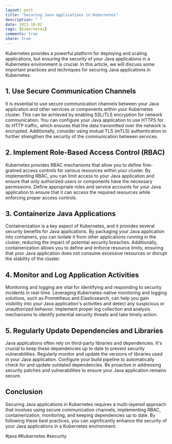 ```yaml
---
layout: post
title: "Securing Java applications in Kubernetes"
description: " "
date: 2023-10-02
tags: [Kubernetes]
comments: true
share: true
---
```


Kubernetes provides a powerful platform for deploying and scaling applications, but ensuring the security of your Java applications in a Kubernetes environment is crucial. In this article, we will discuss some important practices and techniques for securing Java applications in Kubernetes.

## 1. Use Secure Communication Channels

It is essential to use secure communication channels between your Java application and other services or components within your Kubernetes cluster. This can be achieved by enabling SSL/TLS encryption for network communication. You can configure your Java application to use HTTPS for its HTTP traffic, which ensures that the data transmitted over the network is encrypted. Additionally, consider using mutual TLS (mTLS) authentication to further strengthen the security of the communication between services.

## 2. Implement Role-Based Access Control (RBAC)

Kubernetes provides RBAC mechanisms that allow you to define fine-grained access controls for various resources within your cluster. By implementing RBAC, you can limit access to your Java application and ensure that only authorized users or components have the necessary permissions. Define appropriate roles and service accounts for your Java application to ensure that it can access the required resources while enforcing proper access controls.

## 3. Containerize Java Applications

Containerization is a key aspect of Kubernetes, and it provides several security benefits for Java applications. By packaging your Java application into containers, you can isolate it from other applications running in the cluster, reducing the impact of potential security breaches. Additionally, containerization allows you to define and enforce resource limits, ensuring that your Java application does not consume excessive resources or disrupt the stability of the cluster.

## 4. Monitor and Log Application Activities

Monitoring and logging are vital for identifying and responding to security incidents in real-time. Leveraging Kubernetes-native monitoring and logging solutions, such as Prometheus and Elasticsearch, can help you gain visibility into your Java application's activities and detect any suspicious or unauthorized behavior. Implement proper log collection and analysis mechanisms to identify potential security threats and take timely action.

## 5. Regularly Update Dependencies and Libraries

Java applications often rely on third-party libraries and dependencies. It's crucial to keep these dependencies up to date to prevent security vulnerabilities. Regularly monitor and update the versions of libraries used in your Java application. Configure your build pipeline to automatically check for and update outdated dependencies. Be proactive in addressing security patches and vulnerabilities to ensure your Java application remains secure.

## Conclusion

Securing Java applications in Kubernetes requires a multi-layered approach that involves using secure communication channels, implementing RBAC, containerization, monitoring, and keeping dependencies up to date. By following these best practices, you can significantly enhance the security of your Java applications in a Kubernetes environment.

#java #Kubernetes #security